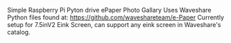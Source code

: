 Simple Raspberry Pi Pyton drive ePaper Photo Gallary
Uses Waveshare Python files found at: https://github.com/waveshareteam/e-Paper
Currently setup for 7.5inV2 Eink Screen, can support any eink screen in Waveshare's catalog.
